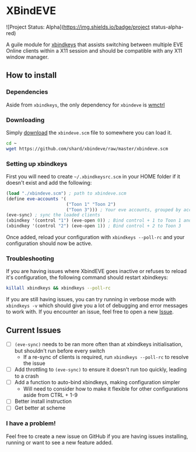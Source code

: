 # XBindEVE

![Project Status: Alpha](https://img.shields.io/badge/project status-alpha-red)

A guile module for [xbindkeys](https://ddg.gg/xbindkeys) that assists switching between multiple EVE Online clients within a X11 session and should be compatible with any X11 window manager.

## How to install

### Dependencies

Aside from `xbindkeys`, the only dependency for `xbindeve` is [wmctrl](https://ddg.gg/wmctrl)

### Downloading

Simply [download](https://github.com/shard/xbindeve/raw/master/xbindeve.scm) the `xbindeve.scm` file to somewhere you can load it.

```bash
cd ~
wget https://github.com/shard/xbindeve/raw/master/xbindeve.scm
```

### Setting up xbindkeys

First you will need to create `~/.xbindkeysrc.scm` in your HOME folder if it doesn't exist and add the following:

```guile
(load "./xbindeve.scm") ; path to xbindeve.scm
(define eve-accounts '(
                       ("Toon 1" "Toon 2")
                       ("Toon 3"))) ; Your eve accounts, grouped by account
(eve-sync) ; sync the loaded clients
(xbindkey '(control "1") (eve-open 0)) ; Bind control + 1 to Toon 1 and Toon 2
(xbindkey '(control "2") (eve-open 1)) ; Bind control + 2 to Toon 3
```

Once added, reload your configuration with `xbindkeys --poll-rc` and your configuration should now be active.

### Troubleshooting

If you are having issues where XbindEVE goes inactive or refuses to reload it's configuration, the following command should restart xbindkeys:

```bash
killall xbindkeys && xbindkeys --poll-rc
```

If you are still having issues, you can try running in verbose mode with `xbindkeys -v` which should give you a lot of debugging and error messages to work with. If you encounter an issue, feel free to open a new [Issue](https://github.com/Shard/XBindEVE/issues/new).

## Current Issues

- [ ] `(eve-sync)` needs to be ran more often than at xbindkeys initialisation, but shouldn't run before every switch
  - If a re-sync of clients is required, run `xbindkeys --poll-rc` to resolve the issue
- [ ] Add throttling to `(eve-sync)` to ensure it doesn't run too quickly, leading to a crash
- [ ] Add a function to auto-bind xbindkeys, making configuration simpler
  - Will need to consider how to make it flexible for other configurations aside from CTRL + 1-9
- [ ] Better install instruction
- [ ] Get better at scheme

### I have a problem!

Feel free to create a new issue on GitHub if you are having issues installing, running or want to see a new feature added.
